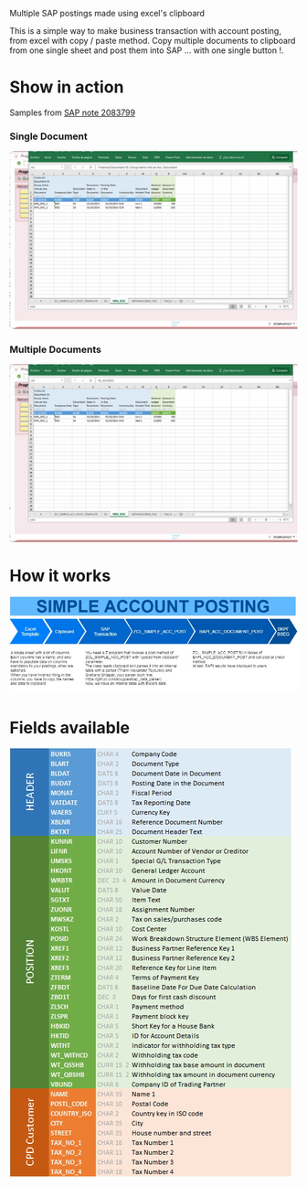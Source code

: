 Multiple SAP postings made using excel's clipboard

This is a simple way to make business transaction with account posting, from excel with copy / paste method. 
Copy multiple documents to clipboard from one single sheet and post them into SAP … with one single button !.

# Show in action
Samples from [SAP note 2083799](https://launchpad.support.sap.com/#/notes/2083799)

### Single Document
![Single document](/images/min_doc.gif)

### Multiple Documents
![Multiple documents](/images/min_doc_multiple.gif)

# How it works
![Diagram](/images/Diagram.jpg)


# Fields available
![Fields available](/images/fields.jpg)
